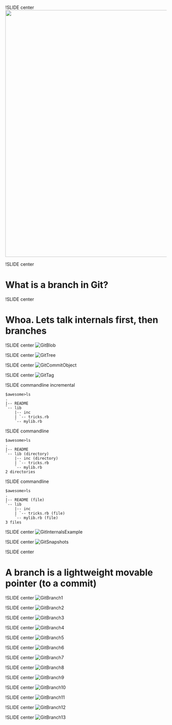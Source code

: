 !SLIDE center
<img src="GitBranch.png" width="1024" height="768" />

!SLIDE center
# What is a branch in Git? #

!SLIDE center
# Whoa.  Lets talk internals first, then branches #

!SLIDE center
![GitBlob](GitBlob.png)

!SLIDE center
![GitTree](GitTree.png)

!SLIDE center
![GitCommitObject](GitCommitObject.png)

!SLIDE center
![GitTag](GitTag.png)

!SLIDE commandline incremental

	$awesome>ls
	.
	|-- README
	`-- lib
		|-- inc
		| `-- tricks.rb
		`-- mylib.rb

!SLIDE commandline

	$awesome>ls
	.
	|-- README
	`-- lib (directory)
		|-- inc (directory)
		| `-- tricks.rb
		`-- mylib.rb
	2 directories
	
!SLIDE commandline

	$awesome>ls
	.
	|-- README (file)
	`-- lib
		|-- inc
		| `-- tricks.rb (file)
		`-- mylib.rb (file)
	3 files
	
!SLIDE center
![GitInternalsExample](GitInternalsExample.png)

!SLIDE center
![GitSnapshots](GitSnapshots.png)

!SLIDE center
# A branch is a lightweight movable pointer (to a commit) #

!SLIDE center
![GitBranch1](GitBranch1.png)

!SLIDE center
![GitBranch2](GitBranch2.png)

!SLIDE center
![GitBranch3](GitBranch3.png)

!SLIDE center
![GitBranch4](GitBranch4.png)

!SLIDE center
![GitBranch5](GitBranch5.png)

!SLIDE center
![GitBranch6](GitBranch6.png)

!SLIDE center
![GitBranch7](GitBranch7.png)

!SLIDE center
![GitBranch8](GitBranch8.png)

!SLIDE center
![GitBranch9](GitBranch9.png)

!SLIDE center
![GitBranch10](GitBranch10.png)

!SLIDE center
![GitBranch11](GitBranch11.png)

!SLIDE center
![GitBranch12](GitBranch12.png)

!SLIDE center
![GitBranch13](GitBranch13.png)